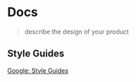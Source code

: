 # Docs

> describe the design of your product

## Style Guides

[Google: Style Guides](https://google.github.io/styleguide/)
